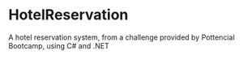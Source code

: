 # HotelReservation
A hotel reservation system, from a challenge provided by Pottencial Bootcamp, using C# and .NET
